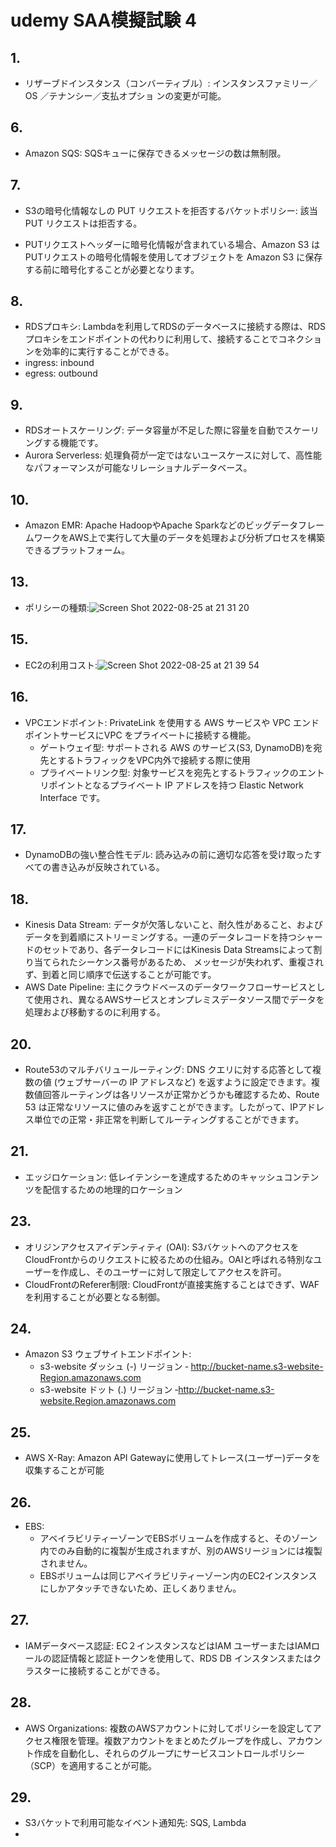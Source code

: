 # udemy SAA模擬試験 4
## 1.
- リザーブドインスタンス（コンバーティブル）: インスタンスファミリー／OS ／テナンシー／支払オプショ ンの変更が可能。

## 6.
- Amazon SQS: SQSキューに保存できるメッセージの数は無制限。

## 7.
- S3の暗号化情報なしの PUT リクエストを拒否するバケットポリシー: 該当PUT リクエストは拒否する。

- PUTリクエストヘッダーに暗号化情報が含まれている場合、Amazon S3 はPUTリクエストの暗号化情報を使用してオブジェクトを Amazon S3 に保存する前に暗号化することが必要となります。

## 8.
- RDSプロキシ: Lambdaを利用してRDSのデータベースに接続する際は、RDSプロキシをエンドポイントの代わりに利用して、接続することでコネクションを効率的に実行することができる。
- ingress: inbound
- egress: outbound

## 9.
- RDSオートスケーリング: データ容量が不足した際に容量を自動でスケーリングする機能です。
- Aurora Serverless: 処理負荷が一定ではないユースケースに対して、高性能なパフォーマンスが可能なリレーショナルデータベース。

## 10.
- Amazon EMR: Apache HadoopやApache SparkなどのビッグデータフレームワークをAWS上で実行して大量のデータを処理および分析プロセスを構築できるプラットフォーム。

## 13.
- ポリシーの種類:![Screen Shot 2022-08-25 at 21 31 20](https://user-images.githubusercontent.com/61643054/186665458-a6a8703d-0f3c-4e03-882c-6aa2a10d8371.png)

## 15.
- EC2の利用コスト:![Screen Shot 2022-08-25 at 21 39 54](https://user-images.githubusercontent.com/61643054/186667022-f134f903-9d14-47b8-b677-fc69ecf10b72.png)

## 16.
- VPCエンドポイント: PrivateLink を使用する AWS サービスや VPC エンドポイントサービスにVPC をプライベートに接続する機能。
    - ゲートウェイ型: サポートされる AWS のサービス(S3, DynamoDB)を宛先とするトラフィックをVPC内外で接続する際に使用
    - プライベートリンク型: 対象サービスを宛先とするトラフィックのエントリポイントとなるプライベート IP アドレスを持つ Elastic Network Interface です。

## 17.
- DynamoDBの強い整合性モデル: 読み込みの前に適切な応答を受け取ったすべての書き込みが反映されている。

## 18.
- Kinesis Data Stream: データが欠落しないこと、耐久性があること、およびデータを到着順にストリーミングする。一連のデータレコードを持つシャードのセットであり、各データレコードにはKinesis Data Streamsによって割り当てられたシーケンス番号があるため、 メッセージが失われず、重複されず、到着と同じ順序で伝送することが可能です。
- AWS Date Pipeline: 主にクラウドベースのデータワークフローサービスとして使用され、異なるAWSサービスとオンプレミスデータソース間でデータを処理および移動するのに利用する。

## 20.
- Route53のマルチバリュールーティング: DNS クエリに対する応答として複数の値 (ウェブサーバーの IP アドレスなど) を返すように設定できます。複数値回答ルーティングは各リソースが正常かどうかも確認するため、Route 53 は正常なリソースに値のみを返すことができます。したがって、IPアドレス単位での正常・非正常を判断してルーティングすることができます。

## 21.
- エッジロケーション: 低レイテンシーを達成するためのキャッシュコンテンツを配信するための地理的ロケーション

## 23.
- オリジンアクセスアイデンティティ (OAI): S3バケットへのアクセスをCloudFrontからのリクエストに絞るための仕組み。OAIと呼ばれる特別なユーザーを作成し、そのユーザーに対して限定してアクセスを許可。
- CloudFrontのReferer制限: CloudFrontが直接実施することはできず、WAFを利用することが必要となる制御。

## 24.
- Amazon S3 ウェブサイトエンドポイント:
    - s3-website ダッシュ (-) リージョン ‐ http://bucket-name.s3-website-Region.amazonaws.com
    - s3-website ドット (.) リージョン ‐http://bucket-name.s3-website.Region.amazonaws.com

## 25.
- AWS X-Ray: Amazon API Gatewayに使用してトレース(ユーザー)データを収集することが可能

## 26.
- EBS:
    - アベイラビリティーゾーンでEBSボリュームを作成すると、そのゾーン内でのみ自動的に複製が生成されますが、別のAWSリージョンには複製されません。
    - EBSボリュームは同じアベイラビリティーゾーン内のEC2インスタンスにしかアタッチできないため、正しくありません。

## 27.
- IAMデータベース認証: EC２インスタンスなどはIAM ユーザーまたはIAMロールの認証情報と認証トークンを使用して、RDS DB インスタンスまたはクラスターに接続することができる。

## 28.
- AWS Organizations: 複数のAWSアカウントに対してポリシーを設定してアクセス権限を管理。複数アカウントをまとめたグループを作成し、アカウント作成を自動化し、それらのグループにサービスコントロールポリシー（SCP）を適用することが可能。

## 29.
- S3バケットで利用可能なイベント通知先: SQS, Lambda
- 